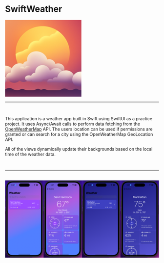 # SwiftWeather

<img src="https://github.com/ckRobinson/SwiftWeather/blob/master/Documentation/Images/Icon.png" width=250/>

<br>

---

<br>

This application is a weather app built in Swift using SwiftUI as a practice project. It uses Async/Await calls to perform data fetching from the [OpenWeatherMap](https://openweathermap.org/api) API. The users location can be used if permissions are granted or can search for a city using the OpenWeatherMap GeoLocation API. 

All of the views dynamically update their backgrounds based on the local time of the weather data.

<br>

---

<br>

<img src="https://github.com/ckRobinson/SwiftWeather/blob/master/Documentation/Images/ReadMe_Image.png"/>
